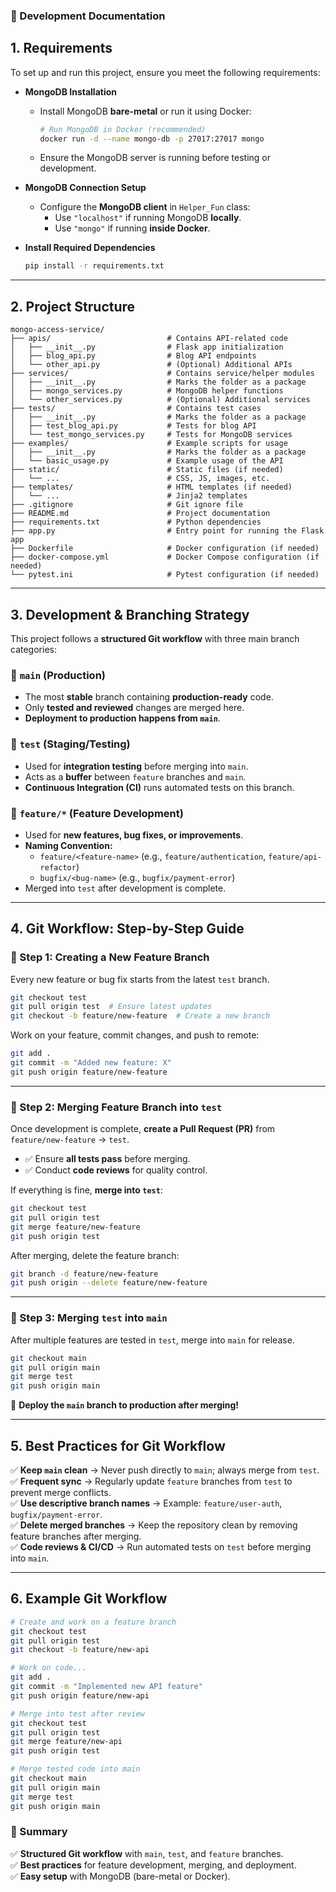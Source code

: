 ### **📌 Development Documentation**

## **1. Requirements**
To set up and run this project, ensure you meet the following requirements:

- **MongoDB Installation**  
  - Install MongoDB **bare-metal** or run it using Docker:  
    ```bash
    # Run MongoDB in Docker (recommended)
    docker run -d --name mongo-db -p 27017:27017 mongo
    ```
  - Ensure the MongoDB server is running before testing or development.

- **MongoDB Connection Setup**
  - Configure the **MongoDB client** in `Helper_Fun` class:
    - Use `"localhost"` if running MongoDB **locally**.
    - Use `"mongo"` if running **inside Docker**.

- **Install Required Dependencies**
  ```bash
  pip install -r requirements.txt
  ```

---

## **2. Project Structure**
```
mongo-access-service/
├── apis/                          # Contains API-related code
│   ├── __init__.py                # Flask app initialization
│   ├── blog_api.py                # Blog API endpoints
│   └── other_api.py               # (Optional) Additional APIs
├── services/                      # Contains service/helper modules
│   ├── __init__.py                # Marks the folder as a package
│   ├── mongo_services.py          # MongoDB helper functions
│   └── other_services.py          # (Optional) Additional services
├── tests/                         # Contains test cases
│   ├── __init__.py                # Marks the folder as a package
│   ├── test_blog_api.py           # Tests for blog API
│   └── test_mongo_services.py     # Tests for MongoDB services
├── examples/                      # Example scripts for usage
│   ├── __init__.py                # Marks the folder as a package
│   └── basic_usage.py             # Example usage of the API
├── static/                        # Static files (if needed)
│   └── ...                        # CSS, JS, images, etc.
├── templates/                     # HTML templates (if needed)
│   └── ...                        # Jinja2 templates
├── .gitignore                     # Git ignore file
├── README.md                      # Project documentation
├── requirements.txt               # Python dependencies
├── app.py                         # Entry point for running the Flask app
├── Dockerfile                     # Docker configuration (if needed)
├── docker-compose.yml             # Docker Compose configuration (if needed)
└── pytest.ini                     # Pytest configuration (if needed)
```

---

## **3. Development & Branching Strategy**
This project follows a **structured Git workflow** with three main branch categories:  

### **🔹 `main` (Production)**
- The most **stable** branch containing **production-ready** code.  
- Only **tested and reviewed** changes are merged here.  
- **Deployment to production happens from `main`**.

### **🔹 `test` (Staging/Testing)**
- Used for **integration testing** before merging into `main`.  
- Acts as a **buffer** between `feature` branches and `main`.  
- **Continuous Integration (CI)** runs automated tests on this branch.  

### **🔹 `feature/*` (Feature Development)**
- Used for **new features, bug fixes, or improvements**.  
- **Naming Convention:**  
  - `feature/<feature-name>` (e.g., `feature/authentication`, `feature/api-refactor`)  
  - `bugfix/<bug-name>` (e.g., `bugfix/payment-error`)  
- Merged into `test` after development is complete.  

---

## **4. Git Workflow: Step-by-Step Guide**
### **🔹 Step 1: Creating a New Feature Branch**
Every new feature or bug fix starts from the latest `test` branch.

```bash
git checkout test
git pull origin test  # Ensure latest updates
git checkout -b feature/new-feature  # Create a new branch
```

Work on your feature, commit changes, and push to remote:

```bash
git add .
git commit -m "Added new feature: X"
git push origin feature/new-feature
```

---

### **🔹 Step 2: Merging Feature Branch into `test`**
Once development is complete, **create a Pull Request (PR)** from `feature/new-feature` → `test`.

- ✅ Ensure **all tests pass** before merging.
- ✅ Conduct **code reviews** for quality control.

If everything is fine, **merge into `test`**:

```bash
git checkout test
git pull origin test
git merge feature/new-feature
git push origin test
```

After merging, delete the feature branch:

```bash
git branch -d feature/new-feature
git push origin --delete feature/new-feature
```

---

### **🔹 Step 3: Merging `test` into `main`**
After multiple features are tested in `test`, merge into `main` for release.

```bash
git checkout main
git pull origin main
git merge test
git push origin main
```

🚀 **Deploy the `main` branch to production after merging!**

---

## **5. Best Practices for Git Workflow**
✅ **Keep `main` clean** → Never push directly to `main`; always merge from `test`.  
✅ **Frequent sync** → Regularly update `feature` branches from `test` to prevent merge conflicts.  
✅ **Use descriptive branch names** → Example: `feature/user-auth`, `bugfix/payment-error`.  
✅ **Delete merged branches** → Keep the repository clean by removing feature branches after merging.  
✅ **Code reviews & CI/CD** → Run automated tests on `test` before merging into `main`.  

---

## **6. Example Git Workflow**
```bash
# Create and work on a feature branch
git checkout test
git pull origin test
git checkout -b feature/new-api

# Work on code...
git add .
git commit -m "Implemented new API feature"
git push origin feature/new-api

# Merge into test after review
git checkout test
git pull origin test
git merge feature/new-api
git push origin test

# Merge tested code into main
git checkout main
git pull origin main
git merge test
git push origin main
```

### **📌 Summary**
✅ **Structured Git workflow** with `main`, `test`, and `feature` branches.    
✅ **Best practices** for feature development, merging, and deployment.  
✅ **Easy setup** with MongoDB (bare-metal or Docker).  
